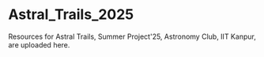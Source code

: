 # Astral_Trails_2025
Resources for Astral Trails, Summer Project'25, Astronomy Club, IIT Kanpur, are uploaded here.
